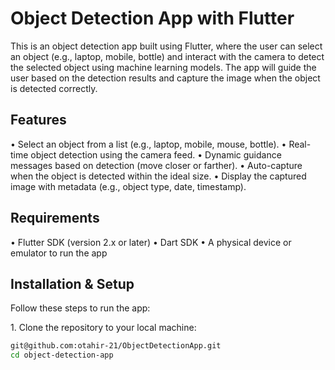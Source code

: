 # Object Detection App with Flutter

This is an object detection app built using Flutter, where the user can select an object (e.g., laptop, mobile, bottle) and interact with the camera to detect the selected object using machine learning models. The app will guide the user based on the detection results and capture the image when the object is detected correctly.

## Features
•⁠  ⁠Select an object from a list (e.g., laptop, mobile, mouse, bottle).
•⁠  ⁠Real-time object detection using the camera feed.
•⁠  ⁠Dynamic guidance messages based on detection (move closer or farther).
•⁠  ⁠Auto-capture when the object is detected within the ideal size.
•⁠  ⁠Display the captured image with metadata (e.g., object type, date, timestamp).

## Requirements
•⁠  ⁠Flutter SDK (version 2.x or later)
•⁠  ⁠Dart SDK
•⁠  ⁠A physical device or emulator to run the app

## Installation & Setup

Follow these steps to run the app:

1.⁠ ⁠Clone the repository to your local machine:

```bash
git@github.com:otahir-21/ObjectDetectionApp.git
cd object-detection-app
